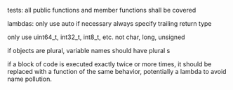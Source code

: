 tests:
    all public functions and member functions shall be covered

lambdas:
    only use auto if necessary
    always specify trailing return type

only use uint64_t, int32_t, int8_t, etc. not char, long, unsigned 

if objects are plural, variable names should have plural s

if a block of code is executed exactly twice or more times, it should be replaced with a function of the same behavior, potentially a lambda to avoid name pollution.